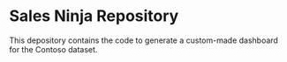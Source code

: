 # Sales Ninja Repository

This depository contains the code to generate a custom-made dashboard for the Contoso dataset.
